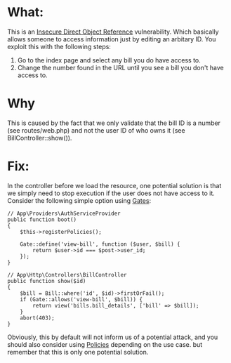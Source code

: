# What:
This is an [Insecure Direct Object Reference](https://portswigger.net/web-security/access-control/idor) vulnerability. Which basically allows someone to access information just by editing an arbitary ID. You exploit this with the following steps:
1. Go to the index page and select any bill you do have access to.
2. Change the number found in the URL until you see a bill you don't have access to.

# Why
This is caused by the fact that we only validate that the bill ID is a number (see routes/web.php) and not the user ID of who owns it (see BillController::show()).

# Fix:
In the controller before we load the resource, one potential solution is that we simply need to stop execution if the user does not have access to it. Consider the following simple option using [Gates](https://laravel.com/docs/8.x/authorization#gates):

    // App\Providers\AuthServiceProvider
    public function boot()
    {
        $this->registerPolicies();

        Gate::define('view-bill', function ($user, $bill) {
            return $user->id === $post->user_id;
        });
    }

    // App\Http\Controllers\BillController
    public function show($id)
    {
        $bill = Bill::where('id', $id)->firstOrFail();
        if (Gate::allows('view-bill', $bill)) {
            return view('bills.bill_details', ['bill' => $bill]);
        }
        abort(403);
    }

Obviously, this by default will not inform us of a potential attack, and you should also consider using [Policies](https://laravel.com/docs/8.x/authorization#creating-policies) depending on the use case. but remember that this is only one potential solution.
